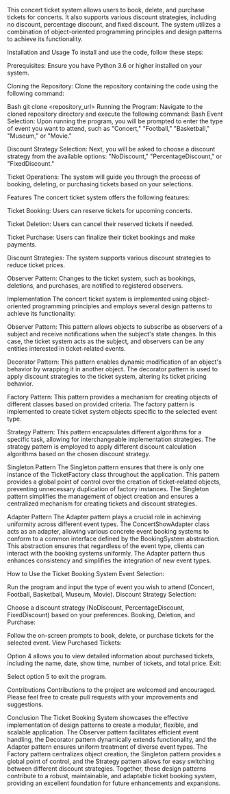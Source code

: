 This concert ticket system allows users to book, delete, and purchase tickets for concerts. It also supports various discount strategies, including no discount, percentage discount, and fixed discount. The system utilizes a combination of object-oriented programming principles and design patterns to achieve its functionality.

Installation and Usage
To install and use the code, follow these steps:

Prerequisites: Ensure you have Python 3.6 or higher installed on your system.

Cloning the Repository: Clone the repository containing the code using the following command:

Bash
git clone <repository_url>
Running the Program: Navigate to the cloned repository directory and execute the following command:
Bash
Event Selection: Upon running the program, you will be prompted to enter the type of event you want to attend, such as "Concert," "Football," "Basketball," "Museum," or "Movie."

Discount Strategy Selection: Next, you will be asked to choose a discount strategy from the available options: "NoDiscount," "PercentageDiscount," or "FixedDiscount."

Ticket Operations: The system will guide you through the process of booking, deleting, or purchasing tickets based on your selections.

Features
The concert ticket system offers the following features:

Ticket Booking: Users can reserve tickets for upcoming concerts.

Ticket Deletion: Users can cancel their reserved tickets if needed.

Ticket Purchase: Users can finalize their ticket bookings and make payments.

Discount Strategies: The system supports various discount strategies to reduce ticket prices.

Observer Pattern: Changes to the ticket system, such as bookings, deletions, and purchases, are notified to registered observers.

Implementation
The concert ticket system is implemented using object-oriented programming principles and employs several design patterns to achieve its functionality:

Observer Pattern: This pattern allows objects to subscribe as observers of a subject and receive notifications when the subject's state changes. In this case, the ticket system acts as the subject, and observers can be any entities interested in ticket-related events.

Decorator Pattern: This pattern enables dynamic modification of an object's behavior by wrapping it in another object. The decorator pattern is used to apply discount strategies to the ticket system, altering its ticket pricing behavior.

Factory Pattern: This pattern provides a mechanism for creating objects of different classes based on provided criteria. The factory pattern is implemented to create ticket system objects specific to the selected event type.

Strategy Pattern: This pattern encapsulates different algorithms for a specific task, allowing for interchangeable implementation strategies. The strategy pattern is employed to apply different discount calculation algorithms based on the chosen discount strategy.

Singleton Pattern
The Singleton pattern ensures that there is only one instance of the TicketFactory class throughout the application. This pattern provides a global point of control over the creation of ticket-related objects, preventing unnecessary duplication of factory instances. The Singleton pattern simplifies the management of object creation and ensures a centralized mechanism for creating tickets and discount strategies.

Adapter Pattern
The Adapter pattern plays a crucial role in achieving uniformity across different event types. The ConcertShowAdapter class acts as an adapter, allowing various concrete event booking systems to conform to a common interface defined by the BookingSystem abstraction. This abstraction ensures that regardless of the event type, clients can interact with the booking systems uniformly. The Adapter pattern thus enhances consistency and simplifies the integration of new event types.

How to Use the Ticket Booking System
Event Selection:

Run the program and input the type of event you wish to attend (Concert, Football, Basketball, Museum, Movie).
Discount Strategy Selection:

Choose a discount strategy (NoDiscount, PercentageDiscount, FixedDiscount) based on your preferences.
Booking, Deletion, and Purchase:

Follow the on-screen prompts to book, delete, or purchase tickets for the selected event.
View Purchased Tickets:

Option 4 allows you to view detailed information about purchased tickets, including the name, date, show time, number of tickets, and total price.
Exit:

Select option 5 to exit the program.

Contributions
Contributions to the project are welcomed and encouraged. Please feel free to create pull requests with your improvements and suggestions.


Conclusion
The Ticket Booking System showcases the effective implementation of design patterns to create a modular, flexible, and scalable application. The Observer pattern facilitates efficient event handling, the Decorator pattern dynamically extends functionality, and the Adapter pattern ensures uniform treatment of diverse event types. The Factory pattern centralizes object creation, the Singleton pattern provides a global point of control, and the Strategy pattern allows for easy switching between different discount strategies. Together, these design patterns contribute to a robust, maintainable, and adaptable ticket booking system, providing an excellent foundation for future enhancements and expansions.


